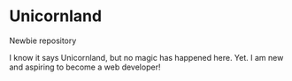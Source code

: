# Unicornland
Newbie repository

I know it says Unicornland, but no magic has happened here. Yet. I am new and aspiring to become a web developer! 
